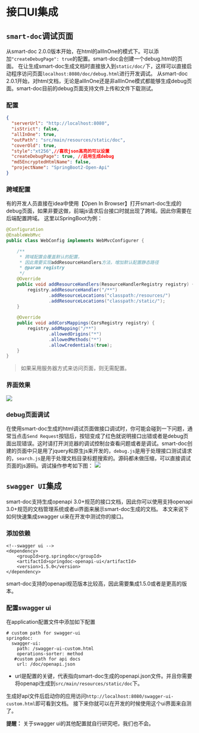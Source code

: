 # 接口UI集成

## `smart-doc`调试页面

从smart-doc 2.0.0版本开始，在html的allInOne的模式下。可以添加`"createDebugPage": true`的配置。smart-doc会创建一个debug.html的页面。
在让生成smart-doc生成文档时直接放入到`static/doc/`下，这样可以直接启动程序访问页面`localhost:8080/doc/debug.html`进行开发调试。
从smart-doc 2.0.1开始，对html文档，无论是allInOne还是非allInOne模式都能够生成debug页面。smart-doc目前的debug页面支持文件上传和文件下载测试。

### 配置

```json
{
  "serverUrl": "http://localhost:8080",
  "isStrict": false,
  "allInOne": true,
  "outPath": "src/main/resources/static/doc",
  "coverOld": true,
  "style":"xt256",//喜欢json高亮的可以设置
  "createDebugPage": true, //启用生成debug
  "md5EncryptedHtmlName": false,
  "projectName": "SpringBoot2-Open-Api"
}
```
### 跨域配置
有的开发人员直接在idea中使用【Open In Browser】打开smart-doc生成的debug页面，如果非要这做，前端js请求后台接口时就出现了跨域。因此你需要在后端配置跨域。
这里以SpringBoot为例：

```java
@Configuration
@EnableWebMvc
public class WebConfig implements WebMvcConfigurer {

    /**
     * 跨域配置会覆盖默认的配置，
     * 因此需要实现addResourceHandlers方法，增加默认配置静态路径
     * @param registry
     */
    @Override
    public void addResourceHandlers(ResourceHandlerRegistry registry) {
        registry.addResourceHandler("/**")
                .addResourceLocations("classpath:/resources/")
                .addResourceLocations("classpath:/static/");
    }
    
    @Override
    public void addCorsMappings(CorsRegistry registry) {
        registry.addMapping("/**")
                .allowedOrigins("*")
                .allowedMethods("*")
                .allowCredentials(true);
    }
}
```
>如果采用服务器方式来访问页面，则无需配置。

### 界面效果
<img src="https://gitee.com/smart-doc-team/smart-doc/raw/master/screen/mock.png">

### debug页面调试
在使用smart-doc生成的html调试页面做接口调试时，你可能会碰到一下问题，通常当点击`Send Request`按钮后，按钮变成了红色就说明接口出错或者是debug页面出现错误。这时请打开浏览器的调试控制台查看问题或者是调试。smart-doc创建的页面中只是用了jquery和原生js来开发的，`debug.js`是用于处理接口测试请求的，`search.js`是用于处理文档目录标题搜索的。源码都未做压缩，可以直接调试页面的js源码。调试操作参考如下图：
<img src="https://gitee.com/smart-doc-team/smart-doc/raw/master/screen/debug-console.png">

## `swagger UI`集成

smart-doc支持生成openapi 3.0+规范的接口文档，因此你可以使用支持openapi 3.0+规范的文档管理系统或者ui界面来展示smart-doc生成的文档。
本文来说下如何快速集成swagger ui来在开发中测试你的接口。

### 添加依赖

```
<!--swagger ui -->
<dependency>
    <groupId>org.springdoc</groupId>
    <artifactId>springdoc-openapi-ui</artifactId>
    <version>1.5.0</version>
</dependency>
```
smart-doc支持的openapi规范版本比较高，因此需要集成1.5.0或者是更高的版本。
### 配置swagger ui
在application配置文件中添加如下配置
```
# custom path for swagger-ui
springdoc:
  swagger-ui:
    path: /swagger-ui-custom.html
    operations-sorter: method
   #custom path for api docs
    url: /doc/openapi.json
```
- url是配置的关键，代表指向smart-doc生成的openapi.json文件。并且你需要将openapi生成到`src/main/resources/static/doc`下。

生成好api文件后启动你的应用访问`http://localhost:8080/swagger-ui-custom.html`即可看到文档。
接下来你就可以在开发的时候使用这个ui界面来自测了。

**提醒：** 关于swagger ui的其他配置就自行研究吧，我们也不会。



